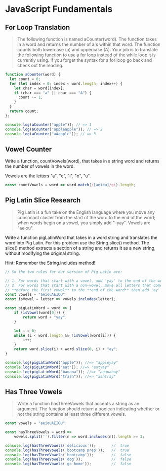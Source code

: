# JavaScript Fundamentals

## For Loop Translation
>The following function is named aCounter(word). The function takes in a word and returns the number of a's within that word. The function counts both lowercase (a) and uppercase (A). Your job is to translate the following function to use a for loop instead of the while loop it is currently using. If you forget the syntax for a for loop go back and check out the reading.

```javascript
function aCounter(word) {
  let count = 0;
  for (let index = 0; index < word.length; index++) {
    let char = word[index];
    if (char === "a" || char === "A") {
      count += 1;
    }
  }
  return count;
};

console.log(aCounter("apple")); // => 1
console.log(aCounter("appleapple")); // => 2
console.log(aCounter("aAapple")); // => 3
```

## Vowel Counter
Write a function, countVowels(word), that takes in a string word and returns the number of vowels in the word.

Vowels are the letters "a", "e", "i", "o", "u".

```javascript
const countVowels = word => word.match(/[aeiou]/gi).length;
```

## Pig Latin Slice Research
> Pig Latin is a fun take on the English language where you move any consonant cluster from the start of the word to the end of the word; when words begin on a vowel, you simply add "-yay". Vowels are "aeiou".

Write a function pigLatinWord that takes in a word string and translates the word into Pig Latin. For this problem use the String.slice() method. The slice() method extracts a section of a string and returns it as a new string, without modifying the original string.

Hint: Remember the String.includes method!

```javascript
// So the two rules for our version of Pig Latin are:

// 1. For words that start with a vowel, add 'yay' to the end of the word.
// 2. For words that start with a non-vowel, move all letters that come
// **before the first vowel** to the **end of the word** then add 'ay'
const vowels = "aeiouAEIOU";
const isVowel = letter => vowels.includes(letter);

const pigLatinWord = word => {
    if (isVowel(word[0])) {
        return word + "yay";
    }

    let i = 0;
    while (i < word.length && !isVowel(word[i])) {
        i++;
    }
    return word.slice(i) + word.slice(0, i) + "ay";
}

console.log(pigLatinWord("apple")); //=> "appleyay"
console.log(pigLatinWord("eat")); //=> "eatyay"
console.log(pigLatinWord("banana")); //=> "ananabay"
console.log(pigLatinWord("trash")); //=> "ashtray"
```

## Has Three Vowels
> Write a function hasThreeVowels that accepts a string as an argument. The function should return a boolean indicating whether or not the string contains at least three different vowels.

```javascript
const vowels = "aeiouAEIOU";

const hasThreeVowels = word =>
    vowels.split('').filter(n => word.includes(n)).length >= 3;

console.log(hasThreeVowels('delicious'));       //  true
console.log(hasThreeVowels('bootcamp prep'));   //  true
console.log(hasThreeVowels('bootcamp'));        //  false
console.log(hasThreeVowels('dog'));             //  false
console.log(hasThreeVowels('go home'));         //  false
```
